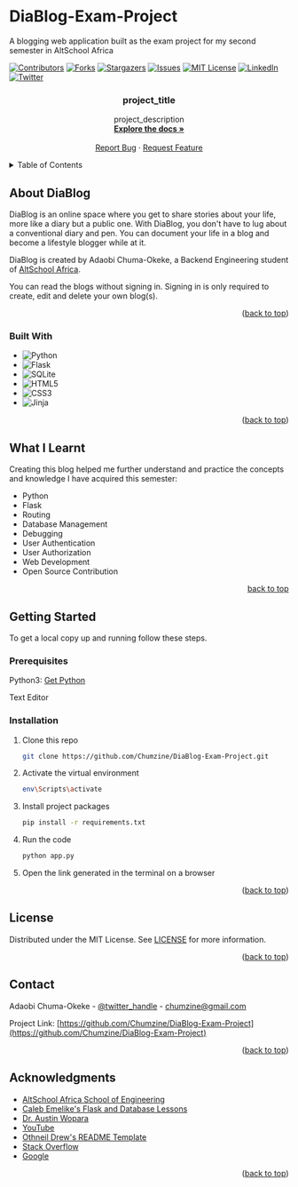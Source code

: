 # DiaBlog-Exam-Project
A blogging web application built as the exam project for my second semester in AltSchool Africa


<!-- PROJECT SHIELDS -->

[![Contributors][contributors-shield]][contributors-url]
[![Forks][forks-shield]][forks-url]
[![Stargazers][stars-shield]][stars-url]
[![Issues][issues-shield]][issues-url]
[![MIT License][license-shield]][license-url]
[![LinkedIn][linkedin-shield]][linkedin-url]
[![Twitter][twitter-shield]][twitter-url]


<h3 align="center">project_title</h3>

  <p align="center">
    project_description
    <br />
    <a href="https://github.com/Chumzine/DiaBlog-Exam-Project"><strong>Explore the docs »</strong></a>
    <br />
    <br />
    <a href="https://github.com/Chumzine/repo_name/issues">Report Bug</a>
    ·
    <a href="https://github.com/Chumzine/repo_name/issues">Request Feature</a>
  </p>
</div>



<!-- TABLE OF CONTENTS -->
<details>
  <summary>Table of Contents</summary>
  <ol>
    <li>
      <a href="#about-the-project">About DiaBlog</a>
      <ul>
        <li><a href="#built-with">Built With</a></li>
      </ul>
    </li>
    <li>
      <a href="#what-i-learnt">What I Learnt</a></li>
    <li>
      <a href="#getting-started">Getting Started</a>
      <ul>
        <li><a href="#prerequisites">Prerequisites</a></li>
        <li><a href="#installation">Installation</a></li>
      </ul>
    </li>
    <li><a href="#license">License</a></li>
    <li><a href="#contact">Contact</a></li>
    <li><a href="#acknowledgments">Acknowledgments</a></li>
  </ol>
</details>



<!-- ABOUT THE BLOG -->
## About DiaBlog

DiaBlog is an online space where you get to share stories about your life, more like a diary but a public one. With DiaBlog, you don't have to lug about a conventional diary and pen.
You can document your life in a blog and become a lifestyle blogger while at it.

DiaBlog is created by Adaobi Chuma-Okeke, a Backend Engineering student of <a href="https://thealtschool.com/">AltSchool Africa</a>.

You can read the blogs without signing in. Signing in is only required to create, edit and delete your own blog(s).

<p align="right">(<a href="#readme-top">back to top</a>)</p>



### Built With

* ![Python][python]
* ![Flask][flask]
* ![SQLite][sqlite]
* ![HTML5][html5]
* ![CSS3][css3]
* ![Jinja][jinja]

<p align="right">(<a href="#readme-top">back to top</a>)</p>



<!-- What I Learnt from Building this Blog -->
## What I Learnt

Creating this blog helped me further understand and practice the concepts and knowledge I have acquired this semester:
* Python
* Flask
* Routing
* Database Management
* Debugging
* User Authentication
* User Authorization
* Web Development
* Open Source Contribution

<p align="right"><a href="#readme-top">back to top</a></p>




<!-- GETTING STARTED -->
## Getting Started

To get a local copy up and running follow these steps.

### Prerequisites

Python3: [Get Python](https://www.python.org/downloads/)

Text Editor

### Installation

1. Clone this repo
   ```sh
   git clone https://github.com/Chumzine/DiaBlog-Exam-Project.git
   ```
2. Activate the virtual environment
   ```sh
   env\Scripts\activate
   ```
3. Install project packages
   ```sh
   pip install -r requirements.txt
   ```
4. Run the code
   ```sh
   python app.py
   ```
5. Open the link generated in the terminal on a browser

<p align="right">(<a href="#readme-top">back to top</a>)</p>




<!-- LICENSE -->
## License

Distributed under the MIT License. See <a href="https://github.com/Chumzine/DiaBlog-Exam-Project/blob/main/LICENSE">LICENSE</a> for more information.

<p align="right">(<a href="#readme-top">back to top</a>)</p>



<!-- CONTACT -->
## Contact

Adaobi Chuma-Okeke - [@twitter_handle](https://twitter.com/chumzine) - chumzine@gmail.com

Project Link: [https://github.com/Chumzine/DiaBlog-Exam-Project](https://github.com/Chumzine/DiaBlog-Exam-Project)

<p align="right">(<a href="#readme-top">back to top</a>)</p>



<!-- ACKNOWLEDGMENTS -->
## Acknowledgments

* [AltSchool Africa School of Engineering](https://altschoolafrica.com/schools/engineering)
* [Caleb Emelike's Flask and Database Lessons](https://github.com/CalebEmelike)
* [Dr. Austin Wopara](https://github.com/Ze-Austin/altschool-python)
* [YouTube](https://www.youtube.com)
* [Othneil Drew's README Template](https://github.com/othneildrew/Best-README-Template)
* [Stack Overflow](https://stackoverflow.com/)
* [Google](https://google.com)

<p align="right">(<a href="#readme-top">back to top</a>)</p>



<!-- MARKDOWN LINKS & IMAGES -->
<!-- https://www.markdownguide.org/basic-syntax/#reference-style-links -->
[contributors-shield]: https://img.shields.io/github/contributors/Chumzine/DiaBlog-Exam-Project.svg?style=for-the-badge
[contributors-url]: https://github.com/Chumzine/DiaBlog-Exam-Project/graphs/contributors
[forks-shield]: https://img.shields.io/github/forks/Chumzine/DiaBlog-Exam-Project.svg?style=for-the-badge
[forks-url]: https://github.com/Chumzine/DiaBlog-Exam-Project/network/members
[stars-shield]: https://img.shields.io/github/stars/Chumzine/DiaBlog-Exam-Project.svg?style=for-the-badge
[stars-url]: https://github.com/Chumzine/DiaBlog-Exam-Project/stargazers
[issues-shield]: https://img.shields.io/github/issues/Chumzine/DiaBlog-Exam-Project.svg?style=for-the-badge
[issues-url]: https://github.com/Chumzine/DiaBlog-Exam-Project/issues
[license-shield]: https://img.shields.io/github/license/Chumzine/DiaBlog-Exam-Project.svg?style=for-the-badge
[license-url]: https://github.com/Chumzine/DiaBlog-Exam-Project/blob/master/LICENSE.txt
[linkedin-shield]: https://img.shields.io/badge/-LinkedIn-black.svg?style=for-the-badge&logo=linkedin&colorB=555
[linkedin-url]: https://linkedin.com/in/she-adaobi-chuma-okeke-3677a9140
[twitter-shield]: https://img.shields.io/badge/-@chumzine-1ca0f1?style=for-the-badge&logo=twitter&logoColor=white&link=https://twitter.com/chumzine
[twitter-url]: https://twitter.com/chumzine
[python]: https://img.shields.io/badge/python-3670A0?style=for-the-badge&logo=python&logoColor=ffdd54
[flask]: https://img.shields.io/badge/flask-%23000.svg?style=for-the-badge&logo=flask&logoColor=white
[jinja]: https://img.shields.io/badge/jinja-white.svg?style=for-the-badge&logo=jinja&logoColor=black
[html5]: https://img.shields.io/badge/html5-%23E34F26.svg?style=for-the-badge&logo=html5&logoColor=white
[css3]: https://img.shields.io/badge/css3-%231572B6.svg?style=for-the-badge&logo=css3&logoColor=white
[sqlite]: https://img.shields.io/badge/sqlite-%2307405e.svg?style=for-the-badge&logo=sqlite&logoColor=white
